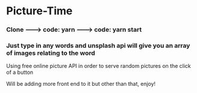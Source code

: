 <h1>Picture-Time</h1>

<h3>Clone ---> code: yarn ---> code: yarn start</h3>

<h3>Just type in any words and unsplash api will give you an array of images relating to the word </h3>

<p>Using free online picture API in order to serve random pictures on the click of a button</p>

<span>Will be adding more front end to it but other than that, enjoy!</span>
